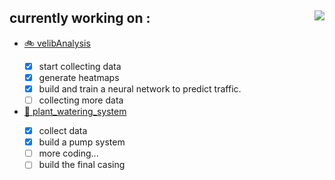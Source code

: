 ## currently working on :  <img align="right" src="https://github-readme-stats.vercel.app/api/top-langs/?username=felop&layout=compact&theme=github_dark&exclude_repo=clock-on-the-block&langs_count=8"/>

- <a href="https://github.com/felop/velibAnalysis">🚲 velibAnalysis<a/>
  - [X] start collecting data 
  - [X] generate heatmaps
  - [X] build and train a neural network to predict traffic.
  - [ ] collecting more data
  
- <a href="https://github.com/felop/plant_watering_system">🌱 plant_watering_system<a/> 
  - [X] collect data
  - [X] build a pump system
  - [ ] more coding...
  - [ ] build the final casing

